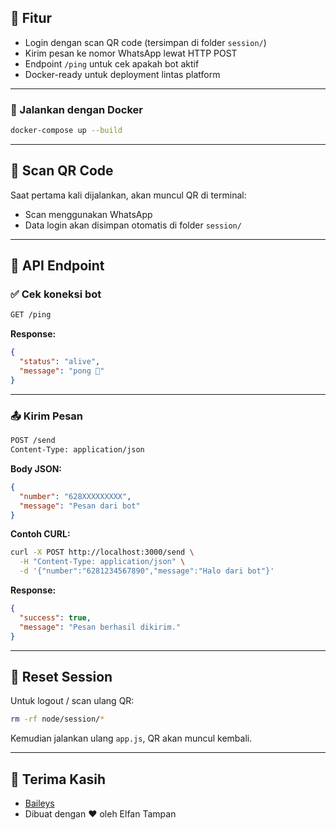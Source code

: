 ## 🚀 Fitur

- Login dengan scan QR code (tersimpan di folder `session/`)
- Kirim pesan ke nomor WhatsApp lewat HTTP POST
- Endpoint `/ping` untuk cek apakah bot aktif
- Docker-ready untuk deployment lintas platform

---

### 🐳 Jalankan dengan Docker

```bash
docker-compose up --build
```

---

## 📱 Scan QR Code

Saat pertama kali dijalankan, akan muncul QR di terminal:

* Scan menggunakan WhatsApp
* Data login akan disimpan otomatis di folder `session/`

---

## 🔌 API Endpoint

### ✅ Cek koneksi bot

```bash
GET /ping
```

**Response:**

```json
{
  "status": "alive",
  "message": "pong 🏓"
}
```

---

### 📤 Kirim Pesan

```bash
POST /send
Content-Type: application/json
```

**Body JSON:**

```json
{
  "number": "628XXXXXXXXX",
  "message": "Pesan dari bot"
}
```

**Contoh CURL:**

```bash
curl -X POST http://localhost:3000/send \
  -H "Content-Type: application/json" \
  -d '{"number":"6281234567890","message":"Halo dari bot"}'
```

**Response:**

```json
{
  "success": true,
  "message": "Pesan berhasil dikirim."
}
```

---

## 🧹 Reset Session

Untuk logout / scan ulang QR:

```bash
rm -rf node/session/*
```

Kemudian jalankan ulang `app.js`, QR akan muncul kembali.

---

## 🙏 Terima Kasih

* [Baileys](https://github.com/WhiskeySockets/Baileys)
* Dibuat dengan ❤️ oleh Elfan Tampan